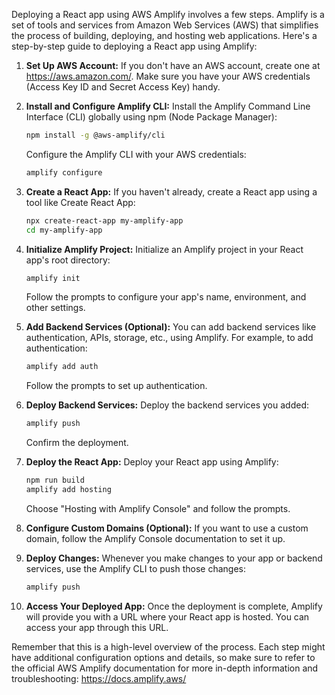 Deploying a React app using AWS Amplify involves a few steps. Amplify is a set of tools and services from Amazon Web Services (AWS) that simplifies the process of building, deploying, and hosting web applications. Here's a step-by-step guide to deploying a React app using Amplify:

1. **Set Up AWS Account:**
   If you don't have an AWS account, create one at https://aws.amazon.com/. Make sure you have your AWS credentials (Access Key ID and Secret Access Key) handy.

2. **Install and Configure Amplify CLI:**
   Install the Amplify Command Line Interface (CLI) globally using npm (Node Package Manager):

   ```bash
   npm install -g @aws-amplify/cli
   ```

   Configure the Amplify CLI with your AWS credentials:

   ```bash
   amplify configure
   ```

3. **Create a React App:**
   If you haven't already, create a React app using a tool like Create React App:

   ```bash
   npx create-react-app my-amplify-app
   cd my-amplify-app
   ```

4. **Initialize Amplify Project:**
   Initialize an Amplify project in your React app's root directory:

   ```bash
   amplify init
   ```

   Follow the prompts to configure your app's name, environment, and other settings.

5. **Add Backend Services (Optional):**
   You can add backend services like authentication, APIs, storage, etc., using Amplify. For example, to add authentication:

   ```bash
   amplify add auth
   ```

   Follow the prompts to set up authentication.

6. **Deploy Backend Services:**
   Deploy the backend services you added:

   ```bash
   amplify push
   ```

   Confirm the deployment.

7. **Deploy the React App:**
   Deploy your React app using Amplify:

   ```bash
   npm run build
   amplify add hosting
   ```

   Choose "Hosting with Amplify Console" and follow the prompts.

8. **Configure Custom Domains (Optional):**
   If you want to use a custom domain, follow the Amplify Console documentation to set it up.

9. **Deploy Changes:**
   Whenever you make changes to your app or backend services, use the Amplify CLI to push those changes:

   ```bash
   amplify push
   ```

10. **Access Your Deployed App:**
    Once the deployment is complete, Amplify will provide you with a URL where your React app is hosted. You can access your app through this URL.

Remember that this is a high-level overview of the process. Each step might have additional configuration options and details, so make sure to refer to the official AWS Amplify documentation for more in-depth information and troubleshooting: https://docs.amplify.aws/
